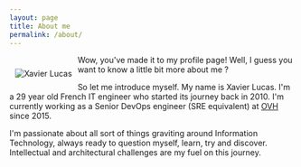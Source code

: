 ```yaml
---
layout: page
title: About me
permalink: /about/
---
```

<div class="pull-left" style="float: left; margin: 10px;">
	<p>
		<image src="{{ site.url }}/images/me.jpeg" alt="Xavier Lucas"/>
	</p>
</div>

Wow, you've made it to my profile page! Well, I guess you want to know a little
bit more about me ?

So let me introduce myself. My name is Xavier Lucas. I'm a 29 year old French
IT engineer who started its journey back in 2010. I'm currently working as a
Senior DevOps engineer (SRE equivalent) at [OVH][ovh-com] since 2015.

I'm passionate about all sort of things graviting around Information
Technology, always ready to question myself, learn, try and discover.
Intellectual and architectural challenges are my fuel on this journey.

[ovh-com]: https://www.ovh.com
